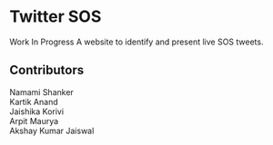 # Twitter SOS

Work In Progress
A website to identify and present live SOS tweets.

## Contributors

Namami Shanker  
Kartik Anand  
Jaishika Korivi  
Arpit Maurya <br>
Akshay Kumar Jaiswal

